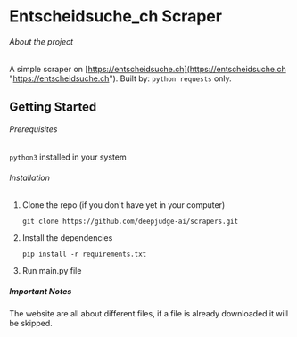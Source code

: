 # Entscheidsuche_ch Scraper

###### About the project

A simple scraper on [https://entscheidsuche.ch](https://entscheidsuche.ch "https://entscheidsuche.ch"). Built by: `python requests` only.

## Getting Started

###### Prerequisites

`python3` installed in your system

###### Installation

1. Clone the repo (if you don't have yet in your computer)
   ```
   git clone https://github.com/deepjudge-ai/scrapers.git
   ```
2. Install the dependencies
   ```
   pip install -r requirements.txt
   ```
3. Run main.py file

##### Important Notes

The website are all about different files, if a file is already downloaded it will be skipped.
